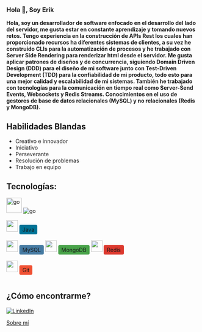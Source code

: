 ### Hola 👋, Soy Erik


**Hola, soy un desarrollador de software enfocado en el desarrollo del lado del servidor,
 me gusta estar en constante aprendizaje y tomando nuevos retos. Tengo experiencia en la
 construcción de APIs Rest los cuales han proporcionado recursos ha diferentes sistemas de clientes, 
 a su vez he construido CLIs para la automatización de procesos y he trabajado con
 Server Side Rendering para renderizar html desde el servidor.
 Me gusta aplicar patrones de diseños y de concurrencia, siguiendo Domain Driven Design (DDD)
 para el diseño de mi software junto con Test-Driven Development (TDD) para la confiabilidad de mi
 producto, todo esto para una mejor calidad y escalabilidad de mi sistemas.
 También he trabajado con tecnologías para la comunicación en tiempo real como Server-Send Events,
 Websockets y Redis Streams.
 Conocimientos en el uso de gestores de base de datos relacionales (MySQL) y no relacionales
 (Redis y MongoDB).**
 
## Habilidades Blandas
<ul>
  <li>Creativo e innovador</li>
  <li>Iniciativo</li>
  <li>Perseverante</li>
  <li>Resolución de problemas</li>
  <li>Trabajo en equipo</li>
</ul>

## Tecnologías:
<p align="left">
  <img src="https://cdn.icon-icons.com/icons2/2107/PNG/512/file_type_go_icon_130626.png" alt="go" width="40" height="40"/>
  <img src="https://img.shields.io/badge/-Go-00ADD8?style=flat-square&logo=go&logoColor=white&link=https://golang.org/" alt="go" />
</p>

<img src="https://cdn.icon-icons.com/icons2/2107/PNG/512/file_type_java_icon_130 cupones gratis642.png" width="30">
<p style="background-color: #007396; display: inline-block; padding: 4px 8px; border-radius: 4px;">Java</p>

</br>
<img src="https://cdn.icon-icons.com/icons2/1381/PNG/512/mysqlworkbench_93532.png" width="30">
<p style="background-color: #4479A1; display: inline-block; padding: 4px 8px; border-radius: 4px;">MySQL</p>

<img src="https://cdn.icon-icons.com/icons2/2699/PNG/512/mongodb_logo_icon_170943.png" width="30">
<p style="background-color: #47A248; display: inline-block; padding: 4px 8px; border-radius: 4px;">MongoDB</p>

<img src="https://cdn.icon-icons.com/icons2/2699/PNG/512/redis_logo_icon_170911.png" width="30">
<p style="background-color: #DC382D; display: inline-block; padding: 4px 8px; border-radius: 4px;">Redis</p>

</br>
<img src="https://cdn.icon-icons.com/icons2/2107/PNG/512/file_type_git_icon_130581.png" width="30">
<p style="background-color: #F05032; display: inline-block; padding: 4px 8px; border-radius: 4px;">Git</p>

## ¿Cómo encontrarme?
[![LinkedIn](https://img.shields.io/badge/LinkedIn-Profile-blue)](http://www.linkedin.com/in/erik-sostenes-simon)

[Sobre mí](https://erik-sostenes.github.io)
